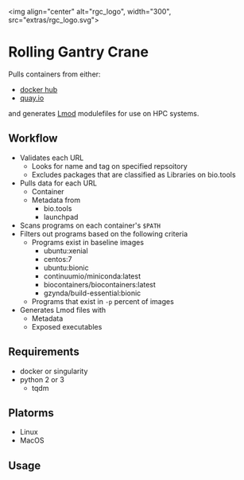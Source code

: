 <img align="center" alt="rgc_logo", width="300", src="extras/rgc_logo.svg">

Rolling Gantry Crane
======================================================

Pulls containers from either:

- [docker hub](https://hub.docker.com/)
- [quay.io](https://quay.io/)

and generates [Lmod](https://github.com/TACC/Lmod) modulefiles for use on HPC systems.

Workflow
------------------------------------------------------

- Validates each URL
	- Looks for name and tag on specified repsoitory
	- Excludes packages that are classified as Libraries on bio.tools
- Pulls data for each URL
	- Container
	- Metadata from
		- bio.tools
		- launchpad
- Scans programs on each container's `$PATH`
- Filters out programs based on the following criteria
	- Programs exist in baseline images
		- ubuntu:xenial
		- centos:7
		- ubuntu:bionic
		- continuumio/miniconda:latest
		- biocontainers/biocontainers:latest
		- gzynda/build-essential:bionic
	- Programs that exist in `-p` percent of images
- Generates Lmod files with
	- Metadata
	- Exposed executables

Requirements
------------------------------------------------------

- docker or singularity
- python 2 or 3
	- tqdm

Platorms
------------------------------------------------------

- Linux
- MacOS

Usage
------------------------------------------------------

```
